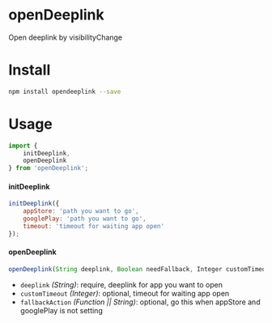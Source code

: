 # openDeeplink

Open deeplink by visibilityChange

# Install

```bash
npm install opendeeplink --save
```

# Usage
```js
import {
    initDeeplink,
    openDeeplink
} from 'openDeeplink';
```

#### initDeeplink
```js
initDeeplink({
    appStore: 'path you want to go',
    googlePlay: 'path you want to go',
    timeout: 'timeout for waiting app open'
});
```
#### openDeeplink
```js
openDeeplink(String deeplink, Boolean needFallback, Integer customTimeout, Function fallbackAction)
```
* `deeplink` *(String)*: require, deeplink for app you want to open
* `customTimeout` *(Integer)*: optional, timeout for waiting app open
* `fallbackAction` *(Function || String)*: optional, go this when appStore and googlePlay is not setting